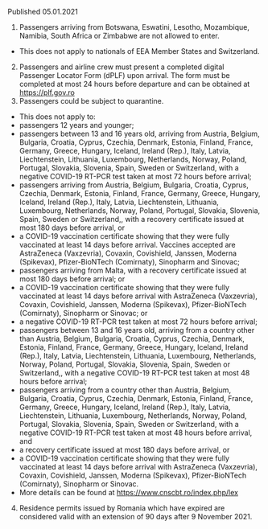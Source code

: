 Published 05.01.2021
1. Passengers arriving from Botswana, Eswatini, Lesotho, Mozambique, Namibia, South Africa or Zimbabwe are not allowed to enter.
- This does not apply to nationals of EEA Member States and Switzerland.
2. Passengers and airline crew must present a completed digital Passenger Locator Form (dPLF) upon arrival. The form must be completed at most 24 hours before departure and can be obtained at <a href="https://plf.gov.ro">https://plf.gov.ro</a>
3. Passengers could be subject to quarantine.
- This does not apply to:
- passengers 12 years and younger;
- passengers between 13 and 16 years old, arriving from Austria, Belgium, Bulgaria, Croatia, Cyprus, Czechia, Denmark, Estonia, Finland, France, Germany, Greece, Hungary, Iceland, Ireland (Rep.), Italy, Latvia, Liechtenstein, Lithuania, Luxembourg, Netherlands, Norway, Poland, Portugal, Slovakia, Slovenia, Spain, Sweden or Switzerland, with a negative COVID-19 RT-PCR test taken at most 72 hours before arrival;
- passengers arriving from Austria, Belgium, Bulgaria, Croatia, Cyprus, Czechia, Denmark, Estonia, Finland, France, Germany, Greece, Hungary, Iceland, Ireland (Rep.), Italy, Latvia, Liechtenstein, Lithuania, Luxembourg, Netherlands, Norway, Poland, Portugal, Slovakia, Slovenia, Spain, Sweden or Switzerland,, with a recovery certificate issued at most 180 days before arrival, or
- a COVID-19 vaccination certificate showing that they were fully vaccinated at least 14 days before arrival. Vaccines accepted are AstraZeneca (Vaxzevria), Covaxin, Covishield, Janssen, Moderna (Spikevax), Pfizer-BioNTech (Comirnaty), Sinopharm and Sinovac;
- passengers arriving from Malta, with a recovery certificate issued at most 180 days before arrival; or
- a COVID-19 vaccination certificate showing that they were fully vaccinated at least 14 days before arrival with AstraZeneca (Vaxzevria), Covaxin, Covishield, Janssen, Moderna (Spikevax), Pfizer-BioNTech (Comirnaty), Sinopharm or Sinovac; or
- a negative COVID-19 RT-PCR test taken at most 72 hours before arrival;
- passengers between 13 and 16 years old, arriving from a country other than Austria, Belgium, Bulgaria, Croatia, Cyprus, Czechia, Denmark, Estonia, Finland, France, Germany, Greece, Hungary, Iceland, Ireland (Rep.), Italy, Latvia, Liechtenstein, Lithuania, Luxembourg, Netherlands, Norway, Poland, Portugal, Slovakia, Slovenia, Spain, Sweden or Switzerland,, with a negative COVID-19 RT-PCR test taken at most 48 hours before arrival;
- passengers arriving from a country other than Austria, Belgium, Bulgaria, Croatia, Cyprus, Czechia, Denmark, Estonia, Finland, France, Germany, Greece, Hungary, Iceland, Ireland (Rep.), Italy, Latvia, Liechtenstein, Lithuania, Luxembourg, Netherlands, Norway, Poland, Portugal, Slovakia, Slovenia, Spain, Sweden or Switzerland, with a negative COVID-19 RT-PCR test taken at most 48 hours before arrival, and
- a recovery certificate issued at most 180 days before arrival, or
- a COVID-19 vaccination certificate showing that they were fully vaccinated at least 14 days before arrival with AstraZeneca (Vaxzevria), Covaxin, Covishield, Janssen, Moderna (Spikevax), Pfizer-BioNTech (Comirnaty), Sinopharm or Sinovac.
- More details can be found at <a href="https://www.cnscbt.ro/index.php/lex">https://www.cnscbt.ro/index.php/lex</a>
4. Residence permits issued by Romania which have expired are considered valid with an extension of 90 days after 9 November 2021.